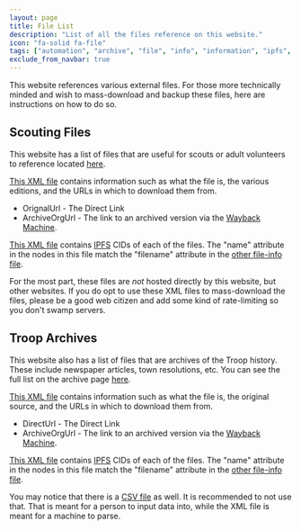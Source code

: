 ```yaml
---
layout: page
title: File List
description: "List of all the files reference on this website."
icon: "fa-solid fa-file"
tags: ["automation", "archive", "file", "info", "information", "ipfs", "metadata", "mirrors", "web3", "xml"]
exclude_from_navbar: true
---
```


This website references various external files.  For those more technically minded and wish to mass-download and backup these files, here are instructions on how to do so.

## Scouting Files

This website has a list of files that are useful for scouts or adult volunteers to reference located [here](/files/index.html).

[This XML file](/fileinfo/fileinfo.xml) contains information such as what the file is, the various editions, and the URLs in which to download them from.

* OrignalUrl - The Direct Link
* ArchiveOrgUrl - The link to an archived version via the [Wayback Machine](https://web.archive.org/).

[This XML file](/fileinfo/ipfs.xml) contains [IPFS](https://en.wikipedia.org/wiki/InterPlanetary_File_System) CIDs of each of the files.  The "name" attribute in the nodes in this file match the "filename" attribute in the [other file-info file](/fileinfo/fileinfo.xml).

For the most part, these files are _not_ hosted directly by this website, but other websites.  If you do opt to use these XML files to mass-download the files, please be a good web citizen and add some kind of rate-limiting so you don't swamp servers.

## Troop Archives

This website also has a list of files that are archives of the Troop history.  These include newspaper articles, town resolutions, etc.  You can see the full list on the archive page [here](/about/archive.html).

[This XML file](/fileinfo/archivefileinfo.xml) contains information such as what the file is, the original source, and the URLs in which to download them from.

* DirectUrl - The Direct Link
* ArchiveOrgUrl - The link to an archived version via the [Wayback Machine](https://web.archive.org/).

[This XML file](/fileinfo/archive_files_ipfs.xml) contains [IPFS](https://en.wikipedia.org/wiki/InterPlanetary_File_System) CIDs of each of the files.  The "name" attribute in the nodes in this file match the "filename" attribute in the [other file-info file](fileinfo/archive_files_ipfs.xml).

You may notice that there is a [CSV file](/fileinfo/archivedfiledata.csv) as well.  It is recommended to not use that.  That is meant for a person to input data into, while the XML file is meant for a machine to parse.
